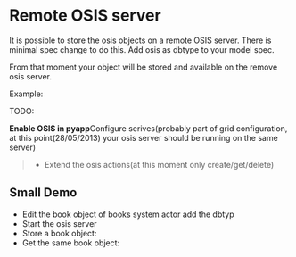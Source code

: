 Remote OSIS server
==================

It is possible to store the osis objects on a remote OSIS server. There
is minimal spec change to do this. Add osis as dbtype to your model
spec.

From that moment your object will be stored and available on the remove
osis server.

Example:

TODO:

**Enable OSIS in pyapp**Configure serives(probably part of grid
configuration, at this point(28/05/2013) your osis server should be
running on the same server)

> -   Extend the osis actions(at this moment only create/get/delete)

Small Demo
----------

-   Edit the book object of books system actor add the dbtyp
-   Start the osis server
-   Store a book object:
-   Get the same book object:

